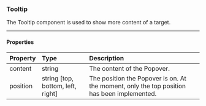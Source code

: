 ### Tooltip
The Tooltip component is used to show more content of a target.

---

#### Properties

| Property | Type | Description |
|----------|:------|:-------------|
| content| string | The content of the Popover. |
| position | string [top, bottom, left, right] | The position the Popover is on. At the moment, only the top position has been implemented. |
